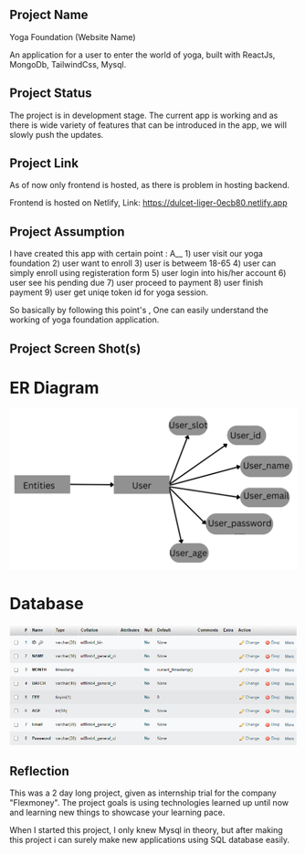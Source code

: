 ## Project Name
Yoga Foundation (Website Name)

An application for a user to enter the world of yoga, built with 
ReactJs, MongoDb, TailwindCss, Mysql.


## Project Status
The project is in development stage. The current app is working and  as there is wide variety of features that can be introduced in the app, we will slowly push the updates.

## Project Link
As of now only frontend is hosted, as there is problem in hosting backend.

Frontend is hosted on Netlify, Link: https://dulcet-liger-0ecb80.netlify.app


## Project Assumption
I have created this app with certain point : A__
                                                1) user visit our yoga foundation
                                                2) user want to enroll
                                                3) user is betweem 18-65
                                                4) user can simply enroll using registeration form
                                                5) user login into his/her account
                                                6) user see his pending due
                                                7) user proceed to payment
                                                8) user finish payment
                                                9) user get uniqe token id for yoga session.

So basically by following this point's , One can easily understand the working of yoga foundation application.
## Project Screen Shot(s)
# ER Diagram
![alt text](https://github.com/shivkai/Flexmoney/blob/main/ER_Diagram.png?raw=true)

# Database
![alt text](https://github.com/shivkai/Flexmoney/blob/main/db.png?raw=true)

## Reflection
This was a 2 day long project, given as internship trial for the company "Flexmoney".
The project goals is using technologies learned up until now and learning new things
to showcase your learning pace.

When I started this project, I only knew Mysql in theory, but after making this project
i can surely make new applications using SQL database easily.